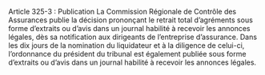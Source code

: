 Article 325-3 : Publication
La Commission Régionale de Contrôle des Assurances publie la décision prononçant le retrait total d’agréments sous forme d’extraits ou d’avis dans un journal habilité à recevoir les annonces légales, dès sa notification aux dirigeants de l’entreprise d’assurance.
Dans les dix jours de la nomination du liquidateur et à la diligence de celui-ci, l’ordonnance du président du tribunal est également publiée sous forme d’extraits ou d’avis dans un journal habilité à recevoir les annonces légales.